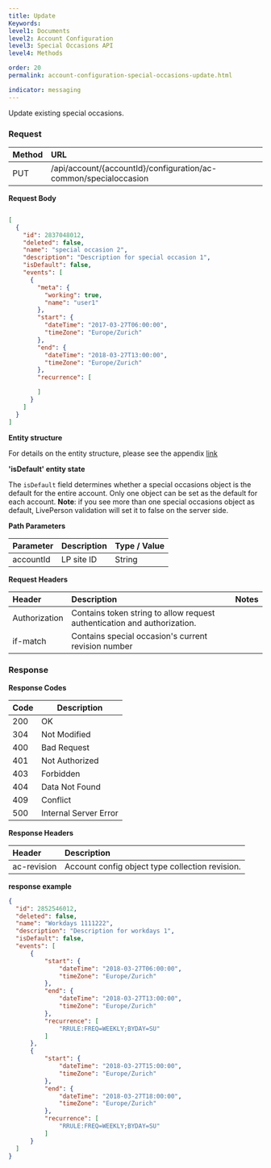 ```yaml
---
title: Update
Keywords:
level1: Documents
level2: Account Configuration
level3: Special Occasions API
level4: Methods

order: 20
permalink: account-configuration-special-occasions-update.html

indicator: messaging
---
```


Update existing special occasions.

### Request

| Method | URL |
| :-------- | :------ |
| PUT  |/api/account/{accountId}/configuration/ac-common/specialoccasion |



**Request Body**

```json

[
  {
    "id": 2837048012,
    "deleted": false,
    "name": "special occasion 2",
    "description": "Description for special occasion 1",
    "isDefault": false,
    "events": [
      {
        "meta": {
          "working": true,
          "name": "user1"
        },
        "start": {
          "dateTime": "2017-03-27T06:00:00",
          "timeZone": "Europe/Zurich"
        },
        "end": {
          "dateTime": "2018-03-27T13:00:00",
          "timeZone": "Europe/Zurich"
        },
        "recurrence": [

        ]
      }
    ]
  }
]
```

**Entity structure**

For details on the entity structure, please see the appendix [link](https://lpgithub.dev.lprnd.net/product-marketing/developers-community/blob/workdays-documentation/pages/documents/account-configuration/special-occasions/appendix.md)

**'isDefault' entity state**

The `isDefault` field determines whether a special occasions object is the default for the entire account. Only one object can be set as the default for each account. **Note**: if you see more than one special occasions object as default, LivePerson validation will set it to false on the server side.



**Path Parameters**

 |Parameter  |Description |  Type / Value |
 |:----------- | :------------ | :--------------- |
 |accountId | LP site ID | String  |

**Request Headers**

 |Header | Description| Notes |
 |:------- | :-------------- | :--- |
 |Authorization | Contains token string to allow request authentication and authorization. |
 if-match|Contains special occasion's current revision number

### Response

**Response Codes**

| Code | Description           |
|------|-----------------------|
| 200  | OK                    |
| 304  | Not Modified          |
| 400  | Bad Request           |
| 401  | Not Authorized        |
| 403  | Forbidden             |
| 404  | Data Not Found        |
| 409  | Conflict              |
| 500  | Internal Server Error |

**Response Headers**

 |Header|  Description|
 |:-------|   :-----  |
 |ac-revision|  Account config object type collection revision.|  

 **response example**

```json
{
  "id": 2852546012,
  "deleted": false,
  "name": "Workdays 1111222",
  "description": "Description for workdays 1",
  "isDefault": false,
  "events": [
      {
          "start": {
              "dateTime": "2018-03-27T06:00:00",
              "timeZone": "Europe/Zurich"
          },
          "end": {
              "dateTime": "2018-03-27T13:00:00",
              "timeZone": "Europe/Zurich"
          },
          "recurrence": [
              "RRULE:FREQ=WEEKLY;BYDAY=SU"
          ]
      },
      {
          "start": {
              "dateTime": "2018-03-27T15:00:00",
              "timeZone": "Europe/Zurich"
          },
          "end": {
              "dateTime": "2018-03-27T18:00:00",
              "timeZone": "Europe/Zurich"
          },
          "recurrence": [
              "RRULE:FREQ=WEEKLY;BYDAY=SU"
          ]
      }
  ]
}
```
